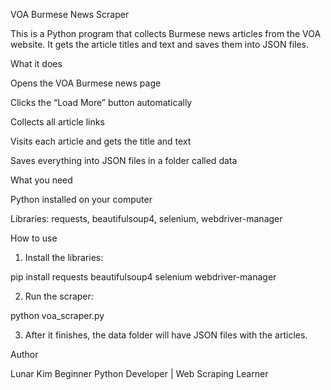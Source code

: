 VOA Burmese News Scraper

This is a Python program that collects Burmese news articles from the VOA website. It gets the article titles and text and saves them into JSON files.

What it does

Opens the VOA Burmese news page

Clicks the “Load More” button automatically

Collects all article links

Visits each article and gets the title and text

Saves everything into JSON files in a folder called data

What you need

Python installed on your computer

Libraries: requests, beautifulsoup4, selenium, webdriver-manager

How to use

1. Install the libraries:

pip install requests beautifulsoup4 selenium webdriver-manager


2. Run the scraper:

python voa_scraper.py


3. After it finishes, the data folder will have JSON files with the articles.

Author

Lunar Kim
Beginner Python Developer | Web Scraping Learner
